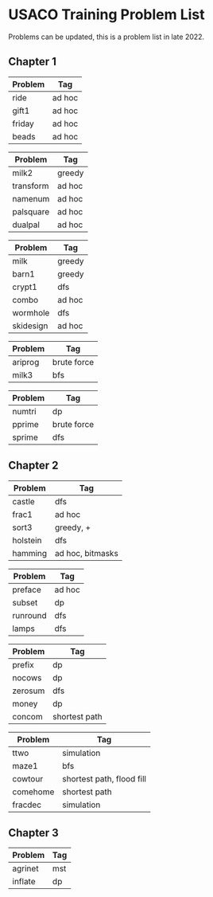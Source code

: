 # USACO Training Problem List
Problems can be updated, this is a problem list in late 2022.

## Chapter 1
| Problem | Tag |
|------------|-------------|
| ride | ad hoc |
| gift1 | ad hoc |
| friday | ad hoc |
| beads | ad hoc |

| Problem | Tag |
|------------|-------------|
| milk2 | greedy |
| transform | ad hoc |
| namenum | ad hoc |
| palsquare | ad hoc |
| dualpal | ad hoc |

| Problem | Tag |
|------------|-------------|
| milk | greedy |
| barn1 | greedy |
| crypt1 | dfs |
| combo | ad hoc |
| wormhole | dfs |
| skidesign | ad hoc |

| Problem | Tag |
|------------|-------------|
| ariprog | brute force |
| milk3 | bfs |

| Problem | Tag |
|------------|-------------|
| numtri | dp |
| pprime | brute force |
| sprime | dfs |

## Chapter 2
| Problem | Tag |
|------------|-------------|
| castle | dfs |
| frac1 | ad hoc |
| sort3 | greedy, + |
| holstein | dfs |
| hamming | ad hoc, bitmasks |

| Problem | Tag |
|------------|-------------|
| preface | ad hoc |
| subset | dp |
| runround | dfs |
| lamps | dfs |

| Problem | Tag |
|------------|-------------|
| prefix | dp |
| nocows | dp |
| zerosum | dfs |
| money | dp |
| concom | shortest path |

| Problem | Tag |
|------------|-------------|
| ttwo | simulation |
| maze1 | bfs |
| cowtour | shortest path, flood fill |
| comehome | shortest path |
| fracdec | simulation |

## Chapter 3
| Problem | Tag |
|------------|-------------|
| agrinet | mst |
| inflate | dp |
